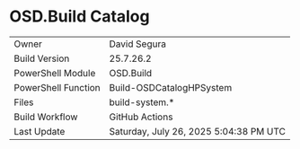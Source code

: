 ﻿# OSD.Build Catalog

| | |
|-|-|
| Owner | David Segura |
| Build Version | 25.7.26.2 |
| PowerShell Module | OSD.Build |
| PowerShell Function | Build-OSDCatalogHPSystem |
| Files | build-system.* |
| Build Workflow | GitHub Actions |
| Last Update | Saturday, July 26, 2025 5:04:38 PM UTC |
